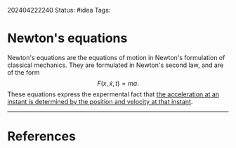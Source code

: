 202404222240
Status: #idea
Tags:

# Newton's equations

Newton's equations are the equations of motion in Newton's formulation of classical mechanics. They are formulated in Newton's second law, and are of the form 
$$F(x,\dot x, t) = ma.$$
These equations express the expermental fact that [the acceleration at an instant is determined by the position and velocity at that instant](Mechanical%20state%20completely%20determined%20by%20initial%20positions%20and%20velocities.md).

___
# References
